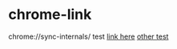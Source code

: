 # chrome-link
chrome://sync-internals/
test
      [link here](chrome://sync-internals)   [other test](https://www.youtube.com)

